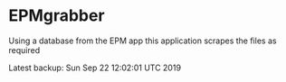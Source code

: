 # EPMgrabber
Using a database from the EPM app this application scrapes the files as required


Latest backup: Sun Sep 22 12:02:01 UTC 2019
